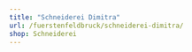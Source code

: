 ```yaml
---
title: "Schneiderei Dimitra"
url: /fuerstenfeldbruck/schneiderei-dimitra/
shop: Schneiderei
---
```

